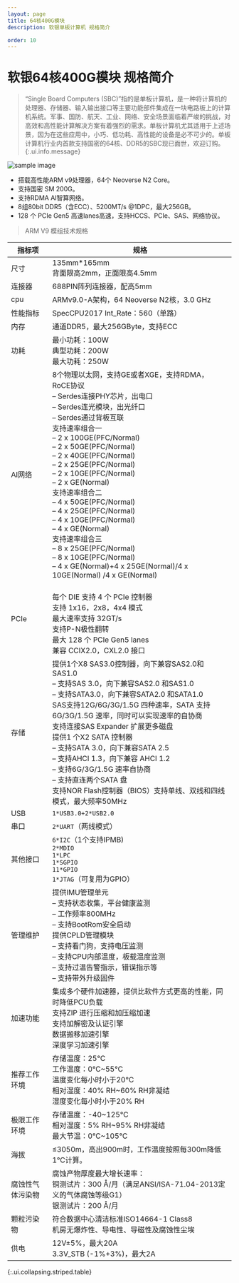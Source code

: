 ```yaml
---
layout: page
title: 64核400G模块
description: 软银单板计算机 规格简介

order: 10
---
```


# 软银64核400G模块 规格简介

> “Single Board Computers (SBC)”指的是单板计算机，是一种将计算机的处理器、存储器、输入输出接口等主要功能部件集成在一块电路板上的计算机系统。军事、国防、航天、工业、网络、安全场景面临着严峻的挑战，对高效和高性能计算解决方案有着强烈的需求。单板计算机尤其适用于上述场景，因为在这些应用中，小巧、低功耗、高性能的设备是必不可少的。单板计算机行业内首款支持国密的64核、DDR5的SBC现已面世，欢迎订购。
{:.ui.info.message}

![sample image](cpu.jpg "展示图")

* 搭载高性能ARM v9处理器，64个 Neoverse N2 Core。
* 支持国密 SM 200G。
* 支持RDMA AI智算网络。
* 8组80bit DDR5（含ECC）、5200MT/s @1DPC，最大256GB。
* 128 个 PCIe Gen5 高速lanes高速，支持HCCS、PCIe、SAS、网络协议。

> ARM V9 模组技术规格

| 指标项 | 规格  |
|----------|---------|
| 尺寸     |  135mm*165mm<br>	背面限高2mm，正面限高4.5mm  |
| 连接器     |  688PIN阵列连接器，配高5mm   |
| cpu     | ARMv9.0-A架构，64 Neoverse N2核，3.0 GHz    |
| 性能指标      | SpecCPU2017 Int_Rate：560（单路）     |
| 内存     | 通道DDR5，最大256GByte，支持ECC    |
| 功耗     |  最小功耗：100W<br>典型功耗：200W<br>最大功耗：250W   |
| AI网络     | 8个物理以太网，支持GE或者XGE，支持RDMA， RoCE协议<br>–	Serdes连接PHY芯片，出电口<br>–	Serdes连光模块，出光纤口<br>–	Serdes通过背板互联<br>支持速率组合一<br>–	2 x 100GE(PFC/Normal)<br>–	2 x 50GE(PFC/Normal)<br>–	2 x 40GE(PFC/Normal)<br>–	2 x 25GE(PFC/Normal)<br>–	2 x 10GE(PFC/Normal)<br>–	2 x GE(Normal)<br>支持速率组合二<br>–	4 x 50GE(PFC/Normal)<br>–	4 x 25GE(PFC/Normal)<br>–	4 x 10GE(PFC/Normal)<br>–	4 x GE(Normal)<br>支持速率组合三<br>–	8 x 25GE(PFC/Normal)<br>–	8 x 10GE(PFC/Normal)<br>–	4 x GE(Normal)+4 x 25GE(Normal)/4 x 10GE(Normal) /4 x GE(Normal)    |
| PCIe     | <br>每个 DIE 支持 4 个 PCIe 控制器<br>支持 1x16，2x8，4x4 模式<br>最大速率支持 32GT/s<br>支持P-N极性翻转<br>最大 128 个 PCIe Gen5 lanes<br>兼容 CCIX2.0，CXL2.0 接口   |
| 存储    | 提供1个X8 SAS3.0控制器，向下兼容SAS2.0和SAS1.0<br>–	支持SAS 3.0，向下兼容SAS2.0 和SAS1.0<br>–	支持SATA3.0，向下兼容SATA2.0 和SATA1.0<br>SAS支持12G/6G/3G/1.5G 四种速率，SATA 支持6G/3G/1.5G 速率，同时可以实现速率的自协商<br>支持连接SAS Expander 扩展更多磁盘<br>提供1 个X2 SATA 控制器<br>–	支持SATA 3.0，向下兼容SATA 2.5<br>–	支持AHCI 1.3，向下兼容 AHCI 1.2<br>–	支持6G/3G/1.5G 速率自协商<br>–	支持直连两个SATA 盘<br>支持NOR Flash控制器（BIOS）支持单线、双线和四线模式，最大频率50MHz     |
| USB     |  `1*USB3.0+2*USB2.0`   |
| 串口     | `2*UART`（两线模式）   |
| 其他接口      | 	`6*I2C`（1个支持IPMB)<br>`2*MDIO`<br>`1*LPC`<br>`1*SGPIO`<br>`11*GPIO`<br>`1*JTAG`（可复用为GPIO）     |
| 管理维护    |  提供IMU管理单元<br>–	支持状态收集，平台健康监测<br>–	工作频率800MHz<br>–	支持BootRom安全启动<br>提供CPLD管理模块<br>–	支持看门狗，支持电压监测<br>–	支持CPU内部温度，板载温度监测<br>–	支持过温告警指示，错误指示等<br>–	支持带外升级固件  |
|  加速功能    | 集成多个硬件加速器，提供比软件方式更高的性能，同时降低PCU负载<br>支持ZIP 进行压缩和加压缩加速<br>支持加解密及认证引擎<br>数据搬移加速引擎<br>深度学习加速引擎    |
|  推荐工作环境    | 存储温度：25℃<br>工作温度：0℃~55℃<br>温度变化每小时小于20℃<br>相对湿度：40% RH~60% RH非凝结<br>湿度变化每小时小于20% RH   |
|   极限工作环境    | 存储温度：-40~125℃<br>相对湿度：5% RH~95% RH非凝结<br>最大节温：0℃~105℃   |
| 海拔    | ≤3050m，高出900m时，工作温度按照每300m降低1℃计算。   |
| 腐蚀性气体污染物    | 腐蚀产物厚度最大增长速率：<br>铜测试片：300 Å/月（满足ANSI/ISA-71.04-2013定义的气体腐蚀等级G1）<br>银测试片：200 Å/月    |
| 颗粒污染物    |	符合数据中心清洁标准ISO14664-1 Class8<br>机房无爆炸性、导电性、导磁性及腐蚀性尘埃   |
| 供电    |  12V±5%，最大20A<br>3.3V_STB (-1%+3%)，最大2A  |
{:.ui.collapsing.striped.table}

